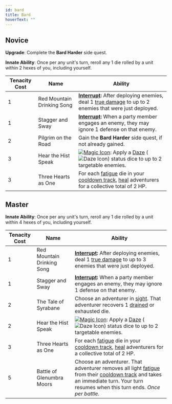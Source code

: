 ```yaml
---
id: bard
title: Bard
hoverText: ""
---
```


## Novice

**Upgrade**: Complete the **Bard Harder** side quest.

**Innate Ability**: Once per any unit's turn, reroll any 1 die rolled by a unit within 2 hexes of you, including yourself.

| Tenacity Cost | Name                       | Ability                                                                                                                                                                                                                                                     |
| ------------- | -------------------------- | ----------------------------------------------------------------------------------------------------------------------------------------------------------------------------------------------------------------------------------------------------------- |
| 1             | Red Mountain Drinking Song | **[Interrupt](/docs/all/glossary/interrupt):** After deploying enemies, deal 1 [true damage](/docs/all/glossary/true-damage) to up to 2 enemies that were just deployed.                                                                                    |
| 1             | Stagger and Sway           | **[Interrupt](/docs/all/glossary/interrupt):** When a party member engages an enemy, they may ignore 1 defense on that enemy.                                                                                                                               |
| 2             | Pilgrim on the Road        | Gain the **Bard Harder** side quest, if not already gained.                                                                                                                                                                                                 |
| 3             | Hear the Hist Speak        | [<img src="/icons/magic.svg" alt="Magic Icon" class="icon-svg" />](/docs/all/battle-forms/magic): Apply a [Daze](/docs/all/status-effects/daze) (<img src="/icons/daze.svg" alt="Daze Icon" class="icon-svg" />) status dice to up to 2 targetable enemies. |
| 3             | Three Hearts as One        | For each [fatigue](/docs/all/glossary/fatigue) die in your [cooldown track](/docs/all/glossary/cooldown-track), [heal](/docs/all/glossary/healing) adventurers for a collective total of 2 HP.                                                              |

## Master

**Innate Ability**: Once per any unit's turn, reroll any 1 die rolled by a unit within 4 hexes of you, including yourself.

| Tenacity Cost | Name                       | Ability                                                                                                                                                                                                                                                     |
| ------------- | -------------------------- | ----------------------------------------------------------------------------------------------------------------------------------------------------------------------------------------------------------------------------------------------------------- |
| 1             | Red Mountain Drinking Song | **[Interrupt](/docs/all/glossary/interrupt):** After deploying enemies, deal 1 [true damage](/docs/all/glossary/true-damage) to up to 3 enemies that were just deployed.                                                                                    |
| 1             | Stagger and Sway           | **[Interrupt](/docs/all/glossary/interrupt):** When a party member engages an enemy, they may ignore 1 defense on that enemy.                                                                                                                               |
| 2             | The Tale of Syrabane       | Choose an adventurer in [sight](/docs/all/glossary/sight). That adventurer recovers 1 [drained](/docs/all/glossary/drained) or exhausted die.                                                                                                               |
| 2             | Hear the Hist Speak        | [<img src="/icons/magic.svg" alt="Magic Icon" class="icon-svg" />](/docs/all/battle-forms/magic): Apply a [Daze](/docs/all/status-effects/daze) (<img src="/icons/daze.svg" alt="Daze Icon" class="icon-svg" />) status dice to up to 2 targetable enemies. |
| 3             | Three Hearts as One        | For each [fatigue](/docs/all/glossary/fatigue) die in your [cooldown track](/docs/all/glossary/cooldown-track), [heal](/docs/all/glossary/healing) adventurers for a collective total of 2 HP.                                                              |
| 5             | Battle of Glenumbra Moors  | Choose an adventurer. That adventurer removes all light [fatigue](/docs/all/glossary/fatigue) from their [cooldown track](/docs/all/glossary/cooldown-track) and takes an immediate turn. Your turn resumes when this turn ends. _Once per battle._         |
